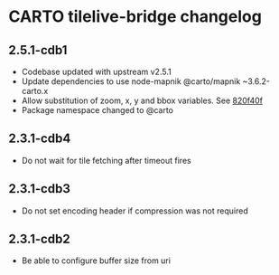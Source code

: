 # CARTO tilelive-bridge changelog

## 2.5.1-cdb1

 - Codebase updated with upstream v2.5.1
 - Update dependencies to use node-mapnik @carto/mapnik ~3.6.2-carto.x
 - Allow substitution of zoom, x, y and bbox variables. See [820f40f](https://github.com/CartoDB/tilelive-bridge/pull/7/commits/820f40fcc7d79e1e70fe72dfec9a1501a1d277be)
 - Package namespace changed to @carto

## 2.3.1-cdb4

 - Do not wait for tile fetching after timeout fires

## 2.3.1-cdb3

 - Do not set encoding header if compression was not required


## 2.3.1-cdb2

 - Be able to configure buffer size from uri

